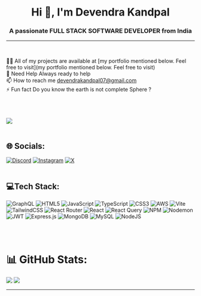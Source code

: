 <h1 align="center">Hi 👋, I'm Devendra Kandpal</h1>
<h3 align="center">A passionate FULL STACK SOFTWARE DEVELOPER from India</h3> 
<hr />

<br />


👨‍💻 All of my projects are available at [my portfolio mentioned below. Feel free to visit](my portfolio mentioned below. Feel free to visit)<br>💬 Need Help Always ready to help<br>📫 How to reach me devendrakandpal07@gmail.com<br>⚡ Fun fact Do you know the earth is not complete Sphere ?<br>

<br />
<br />

[![](https://visitcount.itsvg.in/api?id=devendra-9&icon=0&color=0)](https://visitcount.itsvg.in)
<br />
<br />

## 🌐 Socials:
[![Discord](https://img.shields.io/badge/Discord-%237289DA.svg?logo=discord&logoColor=white)](https://discord.gg/dslayer_0) [![Instagram](https://img.shields.io/badge/Instagram-%23E4405F.svg?logo=Instagram&logoColor=white)](https://instagram.com/_devendrakandpal_) [![X](https://img.shields.io/badge/X-black.svg?logo=X&logoColor=white)](https://x.com/Devendr1201502) 
<br />
<br />


## 💻Tech Stack:
![GraphQL](https://img.shields.io/badge/-GraphQL-E10098?style=for-the-badge&logo=graphql&logoColor=white) ![HTML5](https://img.shields.io/badge/html5-%23E34F26.svg?style=for-the-badge&logo=html5&logoColor=white) ![JavaScript](https://img.shields.io/badge/javascript-%23323330.svg?style=for-the-badge&logo=javascript&logoColor=%23F7DF1E) ![TypeScript](https://img.shields.io/badge/typescript-%23007ACC.svg?style=for-the-badge&logo=typescript&logoColor=white) ![CSS3](https://img.shields.io/badge/css3-%231572B6.svg?style=for-the-badge&logo=css3&logoColor=white) ![AWS](https://img.shields.io/badge/AWS-%23FF9900.svg?style=for-the-badge&logo=amazon-aws&logoColor=white) ![Vite](https://img.shields.io/badge/vite-%23646CFF.svg?style=for-the-badge&logo=vite&logoColor=white) ![TailwindCSS](https://img.shields.io/badge/tailwindcss-%2338B2AC.svg?style=for-the-badge&logo=tailwind-css&logoColor=white) ![React Router](https://img.shields.io/badge/React_Router-CA4245?style=for-the-badge&logo=react-router&logoColor=white) ![React](https://img.shields.io/badge/react-%2320232a.svg?style=for-the-badge&logo=react&logoColor=%2361DAFB) ![React Query](https://img.shields.io/badge/-React%20Query-FF4154?style=for-the-badge&logo=react%20query&logoColor=white) ![NPM](https://img.shields.io/badge/NPM-%23CB3837.svg?style=for-the-badge&logo=npm&logoColor=white) ![Nodemon](https://img.shields.io/badge/NODEMON-%23323330.svg?style=for-the-badge&logo=nodemon&logoColor=%BBDEAD) ![JWT](https://img.shields.io/badge/JWT-black?style=for-the-badge&logo=JSON%20web%20tokens) ![Express.js](https://img.shields.io/badge/express.js-%23404d59.svg?style=for-the-badge&logo=express&logoColor=%2361DAFB) ![MongoDB](https://img.shields.io/badge/MongoDB-%234ea94b.svg?style=for-the-badge&logo=mongodb&logoColor=white) ![MySQL](https://img.shields.io/badge/mysql-%2300000f.svg?style=for-the-badge&logo=mysql&logoColor=white) ![NodeJS](https://img.shields.io/badge/node.js-6DA55F?style=for-the-badge&logo=node.js&logoColor=white)

<br /><br />
# 📊 GitHub Stats:<br/>
![](https://github-readme-stats.vercel.app/api?username=devendra-9&theme=dark&hide_border=false&include_all_commits=false&count_private=false)
![](https://github-readme-streak-stats.herokuapp.com/?user=devendra-9&theme=dark&hide_border=false)



---


<!-- Proudly created with GPRM ( https://gprm.itsvg.in ) -->
